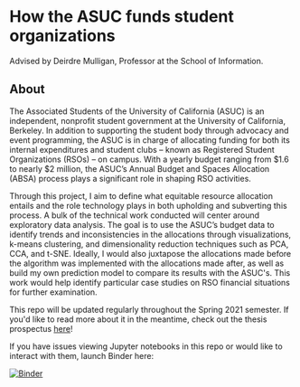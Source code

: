 # How the ASUC funds student organizations
Advised by Deirdre Mulligan, Professor at the School of Information.

## About

The Associated Students of the University of California (ASUC) is an independent, nonprofit student government at the University of California, Berkeley. In addition to supporting the student body through advocacy and event programming, the ASUC is in charge of allocating funding for both its internal expenditures and student clubs – known as Registered Student Organizations (RSOs) – on campus. With a yearly budget ranging from $1.6 to nearly $2 million, the ASUC’s Annual Budget and Spaces Allocation (ABSA) process plays a significant role in shaping RSO activities. 

Through this project, I aim to define what equitable resource allocation entails and the role technology plays in both upholding and subverting this process. A bulk of the technical work conducted will center around exploratory data analysis. The goal is to use the ASUC’s budget data to identify trends and inconsistencies in the allocations through visualizations, k-means clustering, and dimensionality reduction techniques such as PCA, CCA, and t-SNE. Ideally, I would also juxtapose the allocations made before the algorithm was implemented with the allocations made after, as well as build my own prediction model to compare its results with the ASUC's. This work would help identify particular case studies on RSO financial situations for further examination. 

This repo will be updated regularly throughout the Spring 2021 semester. If you'd like to read more about it in the meantime, check out the thesis prospectus [here](https://docs.google.com/document/d/11PLxXoNmlmQ4h7W631EGrL-zkPG157WcRIjifSMsOhU/edit?usp=sharing)!

If you have issues viewing Jupyter notebooks in this repo or would like to interact with them, launch Binder here:

[![Binder](https://mybinder.org/badge_logo.svg)](https://mybinder.org/v2/gh/sydneytrieu/senior-thesis/main)